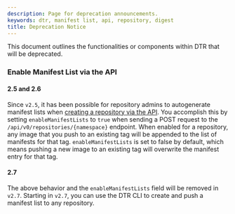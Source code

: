 ```yaml
---
description: Page for deprecation announcements.
keywords: dtr, manifest list, api, repository, digest
title: Deprecation Notice
---
```


This document outlines the functionalities or components within DTR that will be deprecated.

### Enable Manifest List via the API

#### 2.5 and 2.6

Since `v2.5`, it has been possible for repository admins to autogenerate manifest lists when [creating a repository via the API](/datacenter/dtr/2.5/reference/api/). You accomplish this by setting `enableManifestLists` to `true` when sending a POST request to the `/api/v0/repositories/{namespace}` endpoint. When enabled for a repository, any image that you push to an existing tag will be appended to the list of manifests for that tag. `enableManifestLists` is set to false by default, which means pushing a new image to an existing tag will overwrite the manifest entry for that tag.

#### 2.7

The above behavior and the `enableManifestLists` field will be removed in `v2.7`. Starting in `v2.7`, you can use the DTR CLI to create and push a manifest list to any repository. 

